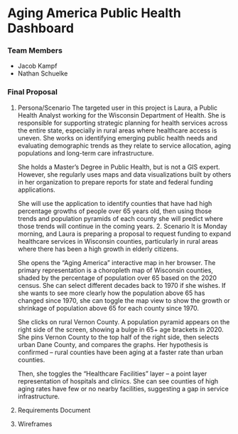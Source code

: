 # Aging America Public Health Dashboard

### Team Members
- Jacob Kampf
- Nathan Schuelke

### Final Proposal
1. Persona/Scenario
    The targeted user in this project is Laura, a Public Health Analyst working for the Wisconsin Department of Health.  She is responsible for supporting strategic planning for health services across the entire state, especially in rural areas where healthcare access is       uneven.  She works on identifying emerging public health needs and evaluating demographic trends as they relate to service allocation, aging populations and long-term care infrastructure. 
    
    She holds a Master’s Degree in Public Health, but is not a GIS expert.  However, she regularly uses maps and data visualizations built by others in her organization to prepare reports for state and federal funding applications. 
    
    She will use the application to identify counties that have had high percentage growths of people over 65 years old, then using those trends and population pyramids of each county she will predict where those trends will continue in the coming years. 
    2. Scenario
       It is Monday morning, and Laura is preparing a proposal to request funding to expand healthcare services in Wisconsin counties, particularly in rural areas where there has been a high growth in elderly citizens. 

    She opens the “Aging America” interactive map in her browser.  The primary representation is a choropleth map of Wisconsin counties, shaded by the percentage of population over 65 based on the 2020 census.  She can select different decades back to 1970 if she wishes.      If she wants to see more clearly how the population above 65 has changed since 1970, she can toggle the map view to show the growth or shrinkage of population above 65 for each county since 1970. 
    
    She clicks on rural Vernon County.  A population pyramid appears on the right side of the screen, showing a bulge in 65+ age brackets in 2020.  She pins Vernon County to the top half of the right side, then selects urban Dane County, and compares the graphs.  Her         hypothesis is confirmed – rural counties have been aging at a faster rate than urban counties. 
    
    Then, she toggles the “Healthcare Facilities” layer – a point layer representation of hospitals and clinics.  She can see counties of high aging rates have few or no nearby facilities, suggesting a gap in service infrastructure. 
2. Requirements Document

3. Wireframes






